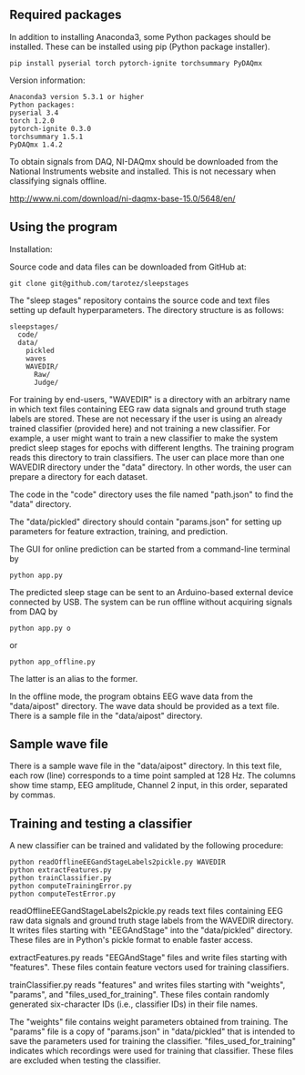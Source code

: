 ## Required packages

In addition to installing Anaconda3, some Python packages should be installed. These can be installed using pip (Python package installer).

```
pip install pyserial torch pytorch-ignite torchsummary PyDAQmx
```

Version information:

```
Anaconda3 version 5.3.1 or higher
Python packages:
pyserial 3.4
torch 1.2.0
pytorch-ignite 0.3.0
torchsummary 1.5.1
PyDAQmx 1.4.2
```

To obtain signals from DAQ, NI-DAQmx should be downloaded from the National Instruments website and installed. This is not necessary when classifying signals offline.

http://www.ni.com/download/ni-daqmx-base-15.0/5648/en/

## Using the program

Installation:

Source code and data files can be downloaded from GitHub at:

```
git clone git@github.com/tarotez/sleepstages
```

The "sleep stages" repository contains the source code and text files setting up default hyperparameters. The directory structure is as follows:

```
sleepstages/
  code/
  data/
    pickled
    waves
    WAVEDIR/
      Raw/
      Judge/
```

For training by end-users, "WAVEDIR" is a directory with an arbitrary name in which text files containing EEG raw data signals and ground truth stage labels are stored. These are not necessary if the user is using an already trained classifier (provided here) and not training a new classifier. For example, a user might want to train a new classifier to make the system predict sleep stages for epochs with different lengths.
The training program reads this directory to train classifiers. The user can place more than one WAVEDIR directory under the "data" directory. In other words, the user can prepare a directory for each dataset.

The code in the "code" directory uses the file named "path.json" to find the "data" directory.

The "data/pickled" directory should contain "params.json" for setting up parameters for feature extraction, training, and prediction.

The GUI for online prediction can be started from a command-line terminal by

```
python app.py
```

The predicted sleep stage can be sent to an Arduino-based external device connected by USB. The system can be run offline without acquiring signals from DAQ by

```
python app.py o
```

or

```
python app_offline.py
```

The latter is an alias to the former.

In the offline mode, the program obtains EEG wave data from the "data/aipost" directory. The wave data should be provided as a text file. There is a sample file in the "data/aipost" directory.

## Sample wave file

There is a sample wave file in the "data/aipost" directory. In this text file, each row (line) corresponds to a time point sampled at 128 Hz. The columns show time stamp, EEG amplitude, Channel 2 input, in this order, separated by commas.

## Training and testing a classifier

A new classifier can be trained and validated by the following procedure:

```
python readOfflineEEGandStageLabels2pickle.py WAVEDIR
python extractFeatures.py
python trainClassifier.py
python computeTrainingError.py
python computeTestError.py
```

readOfflineEEGandStageLabels2pickle.py reads text files containing EEG raw data signals and ground truth stage labels from the WAVEDIR directory. It writes files starting with "EEGAndStage" into the "data/pickled" directory. These files are in Python's pickle format to enable faster access.

extractFeatures.py reads "EEGAndStage" files and write files starting with "features". These files contain feature vectors used for training classifiers.

trainClassifier.py reads "features" and writes files starting with "weights", "params", and "files_used_for_training". These files contain randomly generated six-character IDs (i.e., classifier IDs) in their file names.

The "weights" file contains weight parameters obtained from training. The "params" file is a copy of "params.json" in "data/pickled" that is intended to save the parameters used for training the classifier. "files_used_for_training" indicates which recordings were used for training that classifier. These files are excluded when testing the classifier.
